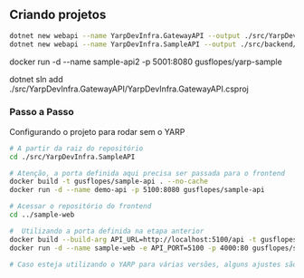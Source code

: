 ## Criando projetos


```bash
dotnet new webapi --name YarpDevInfra.GatewayAPI --output ./src/YarpDevInfra.GatewayAPI
dotnet new webapi --name YarpDevInfra.SampleAPI --output ./src/backend/YarpDevInfra.SampleAPI
```
docker run -d --name sample-api2 -p 5001:8080  gusflopes/yarp-sample

dotnet sln add ./src/YarpDevInfra.GatewayAPI/YarpDevInfra.GatewayAPI.csproj


### Passo a Passo

Configurando o projeto para rodar sem o YARP

```bash
# A partir da raiz do repositório
cd ./src/YarpDevInfra.SampleAPI

# Atenção, a porta definida aqui precisa ser passada para o frontend
docker build -t gusflopes/sample-api . --no-cache
docker run -d --name demo-api -p 5100:8080 gusflopes/sample-api

# Acessar o repositório do frontend
cd ../sample-web

#  Utilizando a porta definida na etapa anterior
docker build --build-arg API_URL=http://localhost:5100/api -t gusflopes/sample-react . --no-cache
docker run -d --name sample-web -e API_PORT=5100 -p 4000:80 gusflopes/sample-react

# Caso esteja utilizando o YARP para várias versões, alguns ajustes são necessários

```
